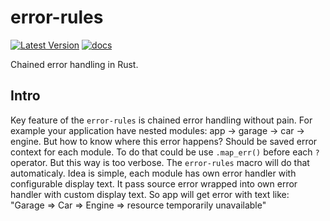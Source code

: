 # error-rules

[![Latest Version](https://img.shields.io/crates/v/error-rules.svg)](https://crates.io/crates/error-rules)
[![docs](https://docs.rs/error-rules/badge.svg)](https://docs.rs/error-rules)

Chained error handling in Rust.

## Intro

Key feature of the `error-rules` is chained error handling without pain.
For example your application have nested modules: app -> garage -> car -> engine.
But how to know where this error happens?
Should be saved error context for each module.
To do that could be use `.map_err()` before each `?` operator. But this way is too verbose.
The `error-rules` macro will do that automaticaly.
Idea is simple, each module has own error handler with configurable display text.
It pass source error wrapped into own error handler with custom display text.
So app will get error with text like: "Garage => Car => Engine => resource temporarily unavailable"
